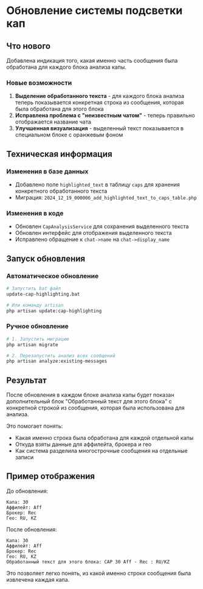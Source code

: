 # Обновление системы подсветки кап

## Что нового

Добавлена индикация того, какая именно часть сообщения была обработана для каждого блока анализа капы.

### Новые возможности

1. **Выделение обработанного текста** - для каждого блока анализа теперь показывается конкретная строка из сообщения, которая была обработана для этого блока
2. **Исправлена проблема с "неизвестным чатом"** - теперь правильно отображается название чата
3. **Улучшенная визуализация** - выделенный текст показывается в специальном блоке с оранжевым фоном

## Техническая информация

### Изменения в базе данных
- Добавлено поле `highlighted_text` в таблицу `caps` для хранения конкретного обработанного текста
- Миграция: `2024_12_19_000006_add_highlighted_text_to_caps_table.php`

### Изменения в коде
- Обновлен `CapAnalysisService` для сохранения выделенного текста
- Обновлен интерфейс для отображения выделенного текста
- Исправлено обращение к `chat->name` на `chat->display_name`

## Запуск обновления

### Автоматическое обновление
```bash
# Запустить bat файл
update-cap-highlighting.bat

# Или команду artisan
php artisan update:cap-highlighting
```

### Ручное обновление
```bash
# 1. Запустить миграцию
php artisan migrate

# 2. Перезапустить анализ всех сообщений
php artisan analyze:existing-messages
```

## Результат

После обновления в каждом блоке анализа капы будет показан дополнительный блок "Обработанный текст для этого блока" с конкретной строкой из сообщения, которая была использована для анализа.

Это помогает понять:
- Какая именно строка была обработана для каждой отдельной капы
- Откуда взяты данные для аффилейта, брокера и гео
- Как система разделила многострочные сообщения на отдельные записи

## Пример отображения

До обновления:
```
Капа: 30
Аффилейт: Aff
Брокер: Rec
Гео: RU, KZ
```

После обновления:
```
Капа: 30
Аффилейт: Aff
Брокер: Rec
Гео: RU, KZ
Обработанный текст для этого блока: CAP 30 Aff - Rec : RU/KZ
```

Это позволяет легко понять, из какой именно строки сообщения была извлечена каждая капа. 